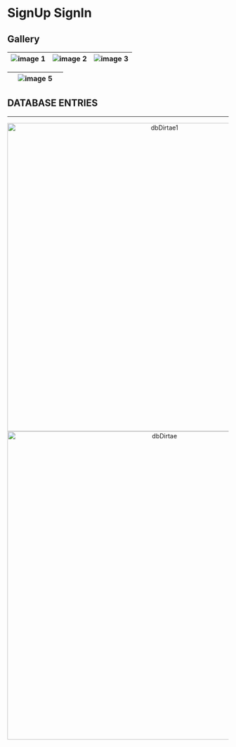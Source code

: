 # **SignUp SignIn**

## **Gallery**

| ![image 1](https://github.com/user-attachments/assets/eeceb1fb-ec29-44b3-8547-21d22e62cbcf) | ![image 2](https://github.com/user-attachments/assets/dea7beb5-c08e-402b-b26d-d3519648bf27) | ![image 3](https://github.com/user-attachments/assets/a7991973-e3b9-4c60-99dc-51f4ba5b1812) |
|------------------------------------------------------------------------------------------------|------------------------------------------------------------------------------------------------|------------------------------------------------------------------------------------------------|

|  | ![image 5](https://github.com/user-attachments/assets/3158926a-ee84-4a5e-8dcd-ef9aae9e7d16) |  |
|------------------------------------------------------------------------------------------------|------------------------------------------------------------------------------------------------|------------------------------------------------------------------------------------------------|
## **DATABASE ENTRIES**
---
<div align="center">
 <img src="https://github.com/user-attachments/assets/023de1b7-b270-4d39-9d50-f985dc2afb73" alt="dbDirtae1" width="700">
  <br>
  <img src="https://github.com/user-attachments/assets/1d81fa72-440f-4c86-bdd8-b33bfbc28609" alt="dbDirtae" width="700">
</div>
